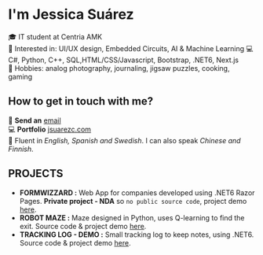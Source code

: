 # I'm Jessica Suárez

🎓 IT student at Centria AMK  
🚀 Interested in: UI/UX design, Embedded Circuits, AI & Machine Learning
💻 C#,  Python, C++, SQL,HTML/CSS/Javascript, Bootstrap, .NET6, Next.js  
💬 Hobbies: analog photography, journaling, jigsaw puzzles, cooking, gaming  

## How to get in touch with me?

📧 **Send an** [email](mailto:suarez.jessica1992@gmail.com)  
💻 **Portfolio** [jsuarezc.com](https://www.jsuarezc.com/)  
💬 Fluent in _English, Spanish and Swedish_. I can also speak _Chinese and Finnish_.  

## PROJECTS

- **FORMWIZZARD :** Web App for companies developed using .NET6 Razor Pages. **Private project - NDA** so `no public source code`, project demo [here](https://github.com/jsuarez1992/DotNetGladiators/tree/main).
- **ROBOT MAZE :** Maze designed in Python, uses Q-learning to find the exit. Source code & project demo [here](https://github.com/jsuarez1992/Maze-with-RL).
- **TRACKING LOG - DEMO :** Small tracking log to keep notes, using .NET6. Source code & project demo [here](https://github.com/jsuarez1992/Tracking-Log).
